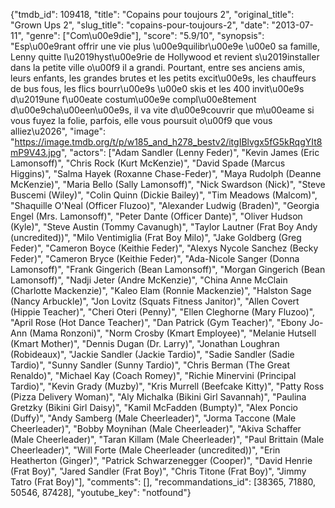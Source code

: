 {"tmdb_id": 109418, "title": "Copains pour toujours 2", "original_title": "Grown Ups 2", "slug_title": "copains-pour-toujours-2", "date": "2013-07-11", "genre": ["Com\u00e9die"], "score": "5.9/10", "synopsis": "Esp\u00e9rant offrir une vie plus \u00e9quilibr\u00e9e \u00e0 sa famille, Lenny quitte l\u2019hyst\u00e9rie de Hollywood et revient s\u2019installer dans la petite ville o\u00f9 il a grandi. Pourtant, entre ses anciens amis, leurs enfants, les grandes brutes et les petits excit\u00e9s, les chauffeurs de bus fous, les flics bourr\u00e9s \u00e0 skis et les 400 invit\u00e9s d\u2019une f\u00eate costum\u00e9e compl\u00e8tement d\u00e9cha\u00een\u00e9s, il va vite d\u00e9couvrir que m\u00eame si vous fuyez la folie, parfois, elle vous poursuit o\u00f9 que vous alliez\u2026", "image": "https://image.tmdb.org/t/p/w185_and_h278_bestv2/itgIBlvgx5fG5kRqgYIt8mP9V43.jpg", "actors": ["Adam Sandler (Lenny Feder)", "Kevin James (Eric Lamonsoff)", "Chris Rock (Kurt McKenzie)", "David Spade (Marcus Higgins)", "Salma Hayek (Roxanne Chase-Feder)", "Maya Rudolph (Deanne McKenzie)", "Maria Bello (Sally Lamonsoff)", "Nick Swardson (Nick)", "Steve Buscemi (Wiley)", "Colin Quinn (Dickie Bailey)", "Tim Meadows (Malcom)", "Shaquille O'Neal (Officer Fluzoo)", "Alexander Ludwig (Braden)", "Georgia Engel (Mrs. Lamonsoff)", "Peter Dante (Officer Dante)", "Oliver Hudson (Kyle)", "Steve Austin (Tommy Cavanugh)", "Taylor Lautner (Frat Boy Andy (uncredited))", "Milo Ventimiglia (Frat Boy Milo)", "Jake Goldberg (Greg Feder)", "Cameron Boyce (Keithie Feder)", "Alexys Nycole Sanchez (Becky Feder)", "Cameron Bryce (Keithie Feder)", "Ada-Nicole Sanger (Donna Lamonsoff)", "Frank Gingerich (Bean Lamonsoff)", "Morgan Gingerich (Bean Lamonsoff)", "Nadji Jeter (Andre McKenzie)", "China Anne McClain (Charlotte Mackenzie)", "Kaleo Elam (Ronnie Mackenzie)", "Halston Sage (Nancy Arbuckle)", "Jon Lovitz (Squats Fitness Janitor)", "Allen Covert (Hippie Teacher)", "Cheri Oteri (Penny)", "Ellen Cleghorne (Mary Fluzoo)", "April Rose (Hot Dance Teacher)", "Dan Patrick (Gym Teacher)", "Ebony Jo-Ann (Mama Ronzoni)", "Norm Crosby (Kmart Employee)", "Melanie Hutsell (Kmart Mother)", "Dennis Dugan (Dr. Larry)", "Jonathan Loughran (Robideaux)", "Jackie Sandler (Jackie Tardio)", "Sadie Sandler (Sadie Tardio)", "Sunny Sandler (Sunny Tardio)", "Chris Berman (The Great Renaldo)", "Michael Kay (Coach Romey)", "Richie Minervini (Principal Tardio)", "Kevin Grady (Muzby)", "Kris Murrell (Beefcake Kitty)", "Patty Ross (Pizza Delivery Woman)", "Aly Michalka (Bikini Girl Savannah)", "Paulina Gretzky (Bikini Girl Daisy)", "Kamil McFadden (Bumpty)", "Alex Poncio (Duffy)", "Andy Samberg (Male Cheerleader)", "Jorma Taccone (Male Cheerleader)", "Bobby Moynihan (Male Cheerleader)", "Akiva Schaffer (Male Cheerleader)", "Taran Killam (Male Cheerleader)", "Paul Brittain (Male Cheerleader)", "Will Forte (Male Cheerleader (uncredited))", "Erin Heatherton (Ginger)", "Patrick Schwarzenegger (Cooper)", "David Henrie (Frat Boy)", "Jared Sandler (Frat Boy)", "Chris Titone (Frat Boy)", "Jimmy Tatro (Frat Boy)"], "comments": [], "recommandations_id": [38365, 71880, 50546, 87428], "youtube_key": "notfound"}